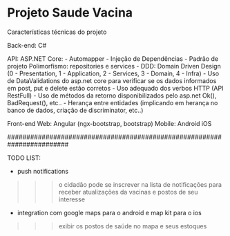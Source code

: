 # Projeto Saude Vacina

Características técnicas do projeto

Back-end: 
	C#

API:
	ASP.NET Core:
	- Automapper
	- Injeção de Dependências
	- Padrão de projeto Polimorfismo: repositories e services
	- DDD: Domain Driven Design (0 - Presentation, 1 - Application, 2 - Services, 3 - Domain, 4 - Infra)
	- Uso de DataValidations do asp.net core para verificar se os dados informados em post, put e delete estão corretos
	- Uso adequado dos verbos HTTP (API RestFull)
	- Uso de métodos da retorno disponibilizados pelo asp.net Ok(), BadRequest(), etc..
	- Herança entre entidades (implicando em herança no banco de dados, criação de discriminator, etc..)

Front-end
	Web: Angular (ngx-bootstrap, bootstrap)
	Mobile:
		Android
		iOS


########################################################################

TODO LIST:
- push notifications
>>> o cidadão pode se inscrever na lista de notificações para receber atualizações da vacinas e postos de seu interesse
- integration com google maps para o android e map kit para o ios
>>> exibir os postos de saúde no mapa e seus estoques
